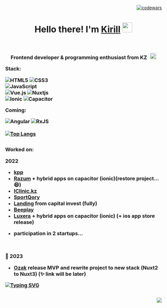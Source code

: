 <div align="right">

  [![codewars](https://www.codewars.com/users/Nicedegen/badges/micro)](https://www.codewars.com/users/Nicedegen)
  
</div>


<h1 align="center">Hello there! I'm <a href='https://www.linkedin.com/in/kirill-lavrinenko/' target="_blank">Kirill</a>
<img src="https://github.com/blackcater/blackcater/raw/main/images/Hi.gif" height="32"/>
</h1>
<br />


<h3 align="center">Frontend developer & 
programming enthusiast from KZ <img src="https://catamphetamine.gitlab.io/country-flag-icons/3x2/KZ.svg" style="margin-left: 6px" height="20" alt="kz flag"</h3>
  
  
<div align="left">

  Stack: 
  
  ![HTML5](https://img.shields.io/badge/html5-%23E34F26.svg?style=for-the-badge&logo=html5&logoColor=white)
  ![CSS3](https://img.shields.io/badge/css3-%231572B6.svg?style=for-the-badge&logo=css3&logoColor=white)
  <br />
  ![JavaScript](https://img.shields.io/badge/javascript-%23323330.svg?style=for-the-badge&logo=javascript&logoColor=%23F7DF1E)
  <br />
  ![Vue.js](https://img.shields.io/badge/vuejs-%2335495e.svg?style=for-the-badge&logo=vuedotjs&logoColor=%234FC08D)
  ![Nuxtjs](https://img.shields.io/badge/Nuxt-002E3B?style=for-the-badge&logo=nuxtdotjs&logoColor=#00DC82)
  <br />
  ![Ionic](https://img.shields.io/badge/Ionic-%233880FF.svg?style=for-the-badge&logo=Ionic&logoColor=white)
  ![Capacitor](https://img.shields.io/badge/Capacitor-52b9ff.svg?style=for-the-badge&logo=Capacitor&logoColor=white)
  <br />

  Coming:
  
  ![Angular](https://img.shields.io/badge/angular-%23DD0031.svg?style=for-the-badge&logo=angular&logoColor=white)
  ![RxJS](https://img.shields.io/badge/rxjs-%23B7178C.svg?style=for-the-badge&logo=reactivex&logoColor=white)
  <br />
  <br />
  [![Top Langs](https://github-readme-stats.vercel.app/api/top-langs/?username=nicedegen&layout=compact)](https://github.com/nicedegen)
<!--  TODO: unblock when will be leet code statistics  -->
<!--   [![Nicedegen LeetCode stats](https://leetcode-stats-six.vercel.app/api?username=Nicedegen&theme=dark)](https://github.com/Nicedegen/leetcode-stats) -->


  
</div>
  
<div style="margin-top: 30px; margin-bottom: 30px" align="left">
  Worked on:
  
  2022
  
  - <a href="https://kpp.kz" target="_blank">kpp</a>
  - <a href="https://razum.is" target="_blank">Razum</a>  + hybrid apps on capacitor (ionic)(restore project... 😄)
  - <a href="https://iclinic.kz" target="_blank">IClinic.kz</a>
  - <a href="https://sportqory.kz/ru" target="_blank">SportQory</a>
  - <a href="https://capital.orda-invest.kz" target="_blank">Landing</a> from capital invest (fully)
  - <a href="https://beeplay.kz" target="_blank">Beeplay</a>
  - <a href="https://luxera.kz" target="_blank">Luxera</a> + hybrid apps on capacitor (ionic) (+ ios app store release)
  
  
  + participation in 2 startups...
  
  <br />
  
  
  🔭  2023
  
  - <a href="https://github.com/Nicedegen">Ozak</a> release MVP and rewrite project to new stack (Nuxt2 to Nuxt3) (✨ link will be later)
  
  [![Typing SVG](https://readme-typing-svg.herokuapp.com?color=fff&lines=comming+soon)](https://git.io/typing-svg)
     
</div>
  
<div align="right">
    
  ![](https://github-profile-summary-cards.vercel.app/api/cards/stats?username=nicedegen&theme=solarized_dark)
    
</div>


  


<!--
**Nicedegen/Nicedegen** is a ✨ _special_ ✨ repository because its `README.md` (this file) appears on your GitHub profile.

Here are some ideas to get you started:

- 🔭 I’m currently working on ...
- 🌱 I’m currently learning ...
- 👯 I’m looking to collaborate on ...
- 🤔 I’m looking for help with ...
- 💬 Ask me about ...
- 📫 How to reach me: ...
- 😄 Pronouns: ...
- ⚡ Fun fact: ...
-->
